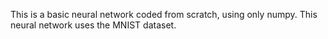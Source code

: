 This is a basic neural network coded from scratch, using only numpy.
This neural network uses the MNIST dataset.

